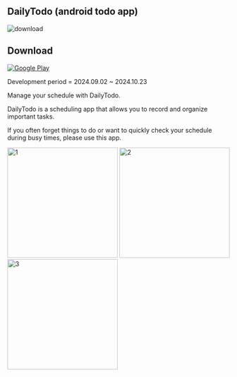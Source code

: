 DailyTodo (android todo app)
-------------

![download](https://github.com/user-attachments/assets/c6180d2d-0a47-4805-91cf-830da58ade87) 

Download
-------------
[![Google Play](https://play.google.com/intl/en_us/badges/static/images/badges/en_badge_web_generic.png)](https://play.google.com/store/apps/details?id=com.ithink.dailytodo)

Development period = 2024.09.02 ~ 2024.10.23

Manage your schedule with DailyTodo.

DailyTodo is a scheduling app that allows you to record and organize important tasks.

If you often forget things to do or want to quickly check your schedule during busy times, please use this app.

<img width="250" alt="1" src="https://github.com/user-attachments/assets/1762a6aa-3862-47df-aea6-b0ae7acebafd">
<img width="250" alt="2" src="https://github.com/user-attachments/assets/e95e6987-13d8-482e-97e2-cf9f68b9b6f4">
<img width="250" alt="3" src="https://github.com/user-attachments/assets/91289050-c0fe-436d-832d-ce81602ab717">
